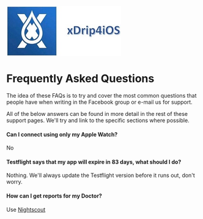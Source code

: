 ![](.\img\xdrip4ios.jpg)

# Frequently Asked Questions

The idea of these FAQs is to try and cover the most common questions that people have when writing in the Facebook group or e-mail us for support.

All of the below answers can be found in more detail in the rest of these support pages. We'll try and link to the specific sections where possible.

#### Can I connect using only my Apple Watch?

No

#### Testflight says that my app will expire in 83 days, what should I do?

Nothing. We'll always update the Testflight version before it runs out, don't worry.

#### How can I get reports for my Doctor?

Use [Nightscout](./connect/cgm.md#nightscout-upload)

